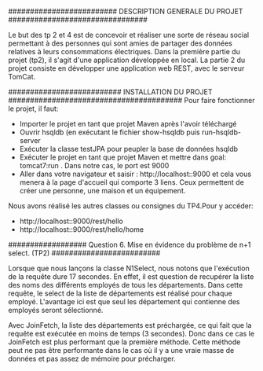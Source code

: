 ######################### DESCRIPTION GENERALE DU PROJET ################################

Le but des tp 2 et 4 est de concevoir et réaliser une sorte de réseau social permettant à des personnes qui sont amies de partager des données relatives à leurs consommations électriques. Dans la première partie du projet (tp2), il s'agit d'une application développée en local. La partie 2 du projet consiste en développer une application web REST, avec le serveur TomCat.


########################## INSTALLATION DU PROJET  ########################################
Pour faire fonctionner le projet, il faut:
- Importer le projet en tant que projet Maven après l'avoir téléchargé
- Ouvrir hsqldb (en exécutant le fichier show-hsqldb puis run-hsqldb-server
- Exécuter la classe testJPA pour peupler la base de données hsqldb
- Exécuter le projet en tant que projet Maven et mettre dans goal: tomcat7:run . Dans notre cas, le port est 9000
- Aller dans votre navigateur et saisir : http://localhost::9000 et cela vous menera à la page d'accueil qui comporte 3 liens. Ceux permettent de créer une personne, une maison et un équipement.

Nous avons réalisé les autres classes ou consignes du TP4.Pour y accéder:
- http://localhost::9000/rest/hello
- http://localhost::9000/rest/hello/home

################## Question 6.  Mise en évidence du problème de n+1 select. (TP2) #########################

Lorsque que nous lançons la classe N1Select, nous notons que l'exécution de la requête dure 17 secondes. En effet, il est question de recupérer la liste des noms des différents employés de tous les départements. Dans cette requête, le select de la liste de départements est réalisé pour chaque employé. L'avantage ici est que seul les département qui contienne des employés seront sélectionné.

Avec JoinFetch, la liste des départements est préchargée, ce qui fait que la requête est exécutée en moins de temps (3 secondes). Donc dans ce cas le JoinFetch est plus performant que la première méthode. Cette méthode peut ne pas être performante dans le cas où il y a une vraie masse de données et pas assez de mémoire pour précharger.


